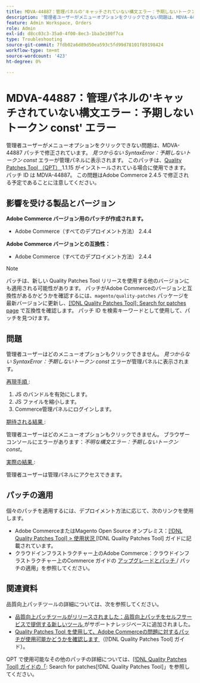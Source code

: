 ```yaml
---
title: MDVA-44887：管理パネルの'キャッチされていない構文エラー：予期しないトークン const' エラー
description: '管理者ユーザーがメニューオプションをクリックできない問題は、MDVA-44887 パッチで修正されています。 「Uncaught SyntaxError: Unexpected token const」エラーが管理パネルに表示されます。 このパッチは、[Quality Patches Tool （QPT） ] （https://experienceleague.adobe.com/ja/docs/commerce-operations/tools/quality-patches-tool/quality-patches-tool-to-self-serve-quality-patches） 1.1.15 がインストールされている場合に利用できます。 パッチ ID は MDVA-44887。 この問題はAdobe Commerce 2.4.5 で修正される予定であることに注意してください。'
feature: Admin Workspace, Orders
role: Admin
exl-id: d8cc03c3-35a0-4f00-8ec3-1ba3e100f7ca
type: Troubleshooting
source-git-commit: 7fdb02a6d89d50ea593c5fd99d78101f89198424
workflow-type: tm+mt
source-wordcount: '423'
ht-degree: 0%

---
```


# MDVA-44887：管理パネルの&#39;キャッチされていない構文エラー：予期しないトークン const&#39; エラー

管理者ユーザーがメニューオプションをクリックできない問題は、MDVA-44887 パッチで修正されています。 *見つからない SyntaxError：予期しないトークン const* エラーが管理パネルに表示されます。 このパッチは、[Quality Patches Tool （QPT） ](https://experienceleague.adobe.com/ja/docs/commerce-operations/tools/quality-patches-tool/quality-patches-tool-to-self-serve-quality-patches)1.1.15 がインストールされている場合に使用できます。 パッチ ID は MDVA-44887。 この問題はAdobe Commerce 2.4.5 で修正される予定であることに注意してください。

## 影響を受ける製品とバージョン

**Adobe Commerce バージョン用のパッチが作成されます。**

* Adobe Commerce（すべてのデプロイメント方法） 2.4.4

**Adobe Commerce バージョンとの互換性：**

* Adobe Commerce（すべてのデプロイメント方法） 2.4.4

>[!NOTE]
>
>パッチは、新しい Quality Patches Tool リリースを使用する他のバージョンにも適用される可能性があります。 パッチがAdobe Commerceのバージョンと互換性があるかどうかを確認するには、`magento/quality-patches` パッケージを最新バージョンに更新し、[[!DNL Quality Patches Tool]: Search for patches page](https://experienceleague.adobe.com/ja/docs/commerce-operations/tools/quality-patches-tool/quality-patches-tool-to-self-serve-quality-patches) で互換性を確認します。 パッチ ID を検索キーワードとして使用して、パッチを見つけます。

## 問題

管理者ユーザーはどのメニューオプションもクリックできません。 *見つからない SyntaxError：予期しないトークン const* エラーが管理パネルに表示されます。

<u> 再現手順 </u>:

1. JS のバンドルを有効にします。
1. JS ファイルを縮小します。
1. Commerce管理パネルにログインします。

<u> 期待される結果 </u>:

管理者ユーザーはどのメニューオプションもクリックできません。 ブラウザーコンソールにエラーがあります：*不明な構文エラー：予期しないトークン const*。

<u> 実際の結果 </u>:

管理者ユーザーは管理パネルにアクセスできます。

## パッチの適用

個々のパッチを適用するには、デプロイメント方法に応じて、次のリンクを使用します。

* Adobe CommerceまたはMagento Open Source オンプレミス：[[!DNL Quality Patches Tool] > 使用状況 ](/help/tools/quality-patches-tool/usage.md) [!DNL Quality Patches Tool] ガイドに記載されています。
* クラウドインフラストラクチャー上のAdobe Commerce：クラウドインフラストラクチャー上のCommerce ガイドの [ アップグレードとパッチ ](https://experienceleague.adobe.com/docs/commerce-cloud-service/user-guide/develop/upgrade/apply-patches.html?lang=ja)/ パッチの適用」を参照してください。

## 関連資料

品質向上パッチツールの詳細については、次を参照してください。

* [ 品質向上パッチツールがリリースされました：品質向上パッチをセルフサービスで提供する新しいツール ](https://experienceleague.adobe.com/ja/docs/commerce-operations/tools/quality-patches-tool/quality-patches-tool-to-self-serve-quality-patches) がサポートナレッジベースに追加されました。
* [Quality Patches Tool を使用して、Adobe Commerceの問題に対するパッチが使用可能かどうかを確認します ](/help/tools/quality-patches-tool/patches-available-in-qpt/check-patch-for-magento-issue-with-magento-quality-patches.md) （[!DNL Quality Patches Tool] ガイド）。

QPT で使用可能なその他のパッチの詳細については、[[!DNL Quality Patches Tool] ガイドの「](https://experienceleague.adobe.com/tools/commerce-quality-patches/index.html?lang=ja): Search for patches[!DNL Quality Patches Tool]」を参照してください。
